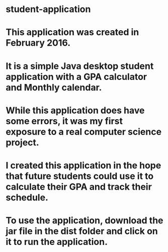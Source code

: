 # student-application

# This application was created in February 2016.
# It is a simple Java desktop student application with a GPA calculator and Monthly calendar.
# While this application does have some errors, it was my first exposure to a real computer science project.
# I created this application in the hope that future students could use it to calculate their GPA and track their schedule. 
# To use the application, download the jar file in the dist folder and click on it to run the application.
